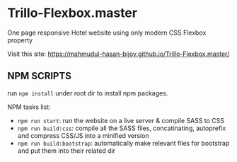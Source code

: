 # Trillo-Flexbox.master
One page responsive Hotel website using only modern CSS Flexbox property


Visit this site: https://mahmudul-hasan-bijoy.github.io/Trillo-Flexbox.master/


## NPM SCRIPTS

 run `npm install` under root dir to install npm packages.

NPM tasks list:

- `npm run start`: run the website on a live server & compile SASS to CSS
- `npm run build:css`: compile all the SASS files, concatinating, autoprefix and compress CSS/JS into a minified version
- `npm run build:bootstrap`: automatically make relevant files for bootstrap and put them into their related dir
